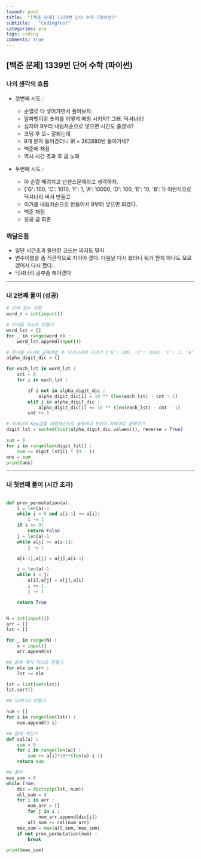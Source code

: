 ```yaml
---
layout: post
title:  "[백준 문제] 1339번 단어 수학 (파이썬)"
subtitle:   "CodingTest"
categories: pro
tags: coding
comments: true
---
```


## [백준 문제] 1339번 단어 수학 (파이썬)

### 나의 생각의 흐름
- 첫번째 시도 : 
    - 순열로 다 넣어가면서 풀어보자.
    - 알파벳이랑 숫자를 어떻게 매칭 시키지? 그래. 딕셔너리!
    - 심지어 9부터 내림차순으로 넣으면 시간도 줄겠네?
    - 코딩 후 오~ 잘되는데 
    - 9개 문자 들어갔더니 9! = 362880번 돌아가네? 
    - 백준에 채점 
    - 역시 시간 초과 후 급 노화

- 두번째 시도 : 
    - 아 순열 때려치고 넌센스문제라고 생각하자. 
    - {'G': 100, 'C': 1010, 'F': 1, 'A': 10000, 'D': 100, 'E': 10, 'B': 1} 이런식으로 딕셔너리 써서 만들고
    - 이거를 내림차순으로 만들어서 9부터 넣으면 되겠다.
    - 백준 채점
    - 성공 급 회춘

### 깨달은점
- 일단 시간초과 뜰만한 코드는 짜지도 말자
- 변수이름을 좀 직관적으로 지어야 겠다. 다음날 다시 봤더니 뭐가 뭔지 하나도 모르겠어서 다시 짰다..
- 딕셔너리 공부좀 해야겠다

---

### 내 2번째 풀이 (성공)
```python
# 단어 갯수 지정
word_n = int(input())

# 단어들 리스트 만들기
word_lst = []
for _ in range(word_n) :
    word_lst.append(input())

# 문자들 마다에 곱해야할 수 딕셔너리화 시키기 {'G': 100, 'C': 1010, 'F': 1, 'A': 10000, 'D': 100, 'E': 10, 'B': 1}
alpha_digit_dic = {}

for each_lst in word_lst :
    cnt = 0
    for i in each_lst :

        if i not in alpha_digit_dic :
            alpha_digit_dic[i] = 10 ** (len(each_lst) - cnt - 1)
        elif i in alpha_digit_dic :
            alpha_digit_dic[i] += 10 ** (len(each_lst) - cnt - 1)
        cnt += 1

# 딕셔너리 Key값을 내림차순으로 솔팅하고 9부터 차례대로 곱해주기
digit_lst = sorted(list(alpha_digit_dic.values()), reverse = True)

sum = 0
for i in range(len(digit_lst)) :
    sum += digit_lst[i] * (9 - i)
ans = sum
print(ans)
```

---


### 내 첫번째 풀이 (시간 초과)
```python

def prev_permutation(a):
    i = len(a)-1
    while i > 0 and a[i-1] <= a[i]:
        i -= 1
    if i <= 0:
        return False
    j = len(a)-1
    while a[j] >= a[i-1]:
        j -= 1

    a[i-1],a[j] = a[j],a[i-1]

    j = len(a)-1
    while i < j:
        a[i],a[j] = a[j],a[i]
        i += 1
        j -= 1

    return True


N = int(input())
arr = []
lst = []

for _ in range(N) :
    x = input()
    arr.append(x)

## 중복 제거 리스트 만들기
for ele in arr :
    lst += ele

lst = list(set(lst))
lst.sort()

## 딕셔너리 만들기

num = []
for i in range(len(lst)) :
    num.append(9-i)

## 합계 계산기
def cal(a) :
    sum = 0
    for i in range(len(a)) :
        sum += a[i]*10**(len(a)-i-1)
    return sum

## 풀이
max_sum = 0
while True:
    dic = dict(zip(lst, num))
    all_sum = 0
    for i in arr :
        num_arr = []
        for j in i :
            num_arr.append(dic[j])
        all_sum += cal(num_arr)
    max_sum = max(all_sum, max_sum)
    if not prev_permutation(num) :
        break

print(max_sum)
```
